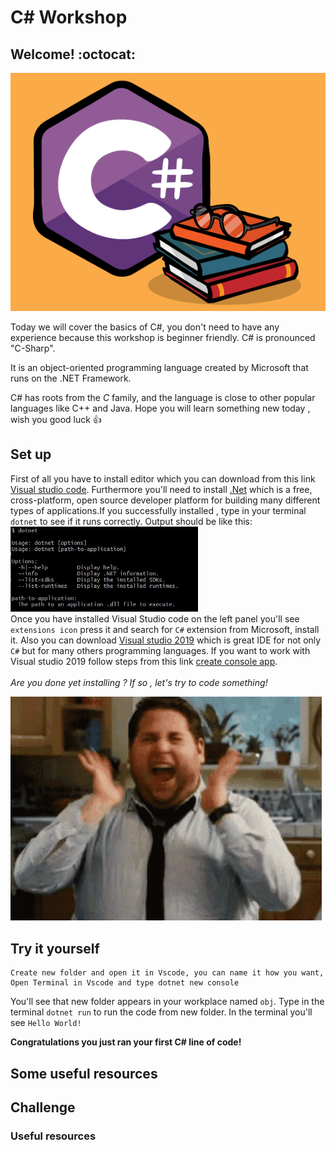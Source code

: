 # C# Workshop

## Welcome! :octocat:

![becode](./images/ccc.png)

Today we will cover the basics of C#, you don't need to have any experience because this workshop is beginner friendly.
C# is pronounced "C-Sharp".

It is an object-oriented programming language created by Microsoft that runs on the .NET Framework.

C# has roots from the _C_ family, and the language is close to other popular languages like C++ and Java.
Hope you will learn something new today , wish you good luck 👍

## Set up

First of all you have to install editor which you can download from this link <a href="https://visualstudio.microsoft.com/vs/community/"> Visual studio code</a>.
Furthermore you'll need to install <a href="https://dotnet.microsoft.com/download"> .Net</a> which is a free, cross-platform, open source developer platform for building many different types of applications.If you successfully installed , type in your terminal `dotnet` to see if it runs correctly.
Output should be like this:
<img src="images/output.jpg" width="300">
<br>
Once you have installed Visual Studio code on the left panel you'll see `extensions icon` press it and search for `C#` extension from Microsoft, install it.
Also you can download <a href="https://visualstudio.microsoft.com/downloads/"> Visual studio 2019</a> which is great IDE for not only `C#` but for many others programming languages.
If you want to work with Visual studio 2019 follow steps from this link <a href="https://docs.microsoft.com/en-us/visualstudio/get-started/csharp/tutorial-console?view=vs-2019">create console app</a>.
<br></br>
_Are you done yet installing ? If so , let's try to code something!_


![excited](images/gif.gif)

## Try it yourself

```
Create new folder and open it in Vscode, you can name it how you want,
Open Terminal in Vscode and type dotnet new console
```

You'll see that new folder appears in your workplace named `obj`.
Type in the terminal `dotnet run` to run the code from new folder.
In the terminal you'll see `Hello World!`

**Congratulations you just ran your first C# line of code!**

## Some useful resources

## Challenge

### Useful resources
